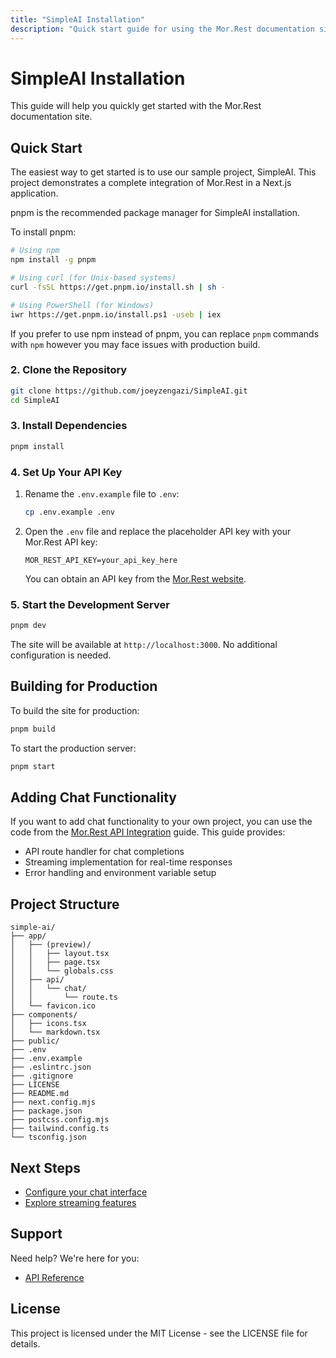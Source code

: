 ```yaml
---
title: "SimpleAI Installation"
description: "Quick start guide for using the Mor.Rest documentation site"
---
```


# SimpleAI Installation

This guide will help you quickly get started with the Mor.Rest documentation site.

## Quick Start

The easiest way to get started is to use our sample project, SimpleAI. This project demonstrates a complete integration of Mor.Rest in a Next.js application.

pnpm is the recommended package manager for SimpleAI installation.

To install pnpm:

```bash
# Using npm
npm install -g pnpm

# Using curl (for Unix-based systems)
curl -fsSL https://get.pnpm.io/install.sh | sh -

# Using PowerShell (for Windows)
iwr https://get.pnpm.io/install.ps1 -useb | iex
```

If you prefer to use npm instead of pnpm, you can replace `pnpm` commands with `npm` however you may face issues with production build.

### 2. Clone the Repository

```bash
git clone https://github.com/joeyzengazi/SimpleAI.git
cd SimpleAI
```

### 3. Install Dependencies

```bash
pnpm install
```

### 4. Set Up Your API Key

1. Rename the `.env.example` file to `.env`:
   ```bash
   cp .env.example .env
   ```

2. Open the `.env` file and replace the placeholder API key with your Mor.Rest API key:
   ```
   MOR_REST_API_KEY=your_api_key_here
   ```

   You can obtain an API key from the [Mor.Rest website](https://mor.rest).

### 5. Start the Development Server

```bash
pnpm dev
```

The site will be available at `http://localhost:3000`. No additional configuration is needed.

## Building for Production

To build the site for production:

```bash
pnpm build
```

To start the production server:

```bash
pnpm start
```

## Adding Chat Functionality

If you want to add chat functionality to your own project, you can use the code from the [Mor.Rest API Integration](/docs/mor-rest-integration) guide. This guide provides:

- API route handler for chat completions
- Streaming implementation for real-time responses
- Error handling and environment variable setup

## Project Structure

```
simple-ai/
├── app/
│   ├── (preview)/
│   │   ├── layout.tsx
│   │   ├── page.tsx
│   │   └── globals.css
│   ├── api/
│   │   └── chat/
│   │       └── route.ts
│   └── favicon.ico
├── components/
│   ├── icons.tsx
│   └── markdown.tsx
├── public/
├── .env
├── .env.example
├── .eslintrc.json
├── .gitignore
├── LICENSE
├── README.md
├── next.config.mjs
├── package.json
├── postcss.config.mjs
├── tailwind.config.ts
└── tsconfig.json
```

## Next Steps

- [Configure your chat interface](/docs/basic-setup/setup)
- [Explore streaming features](/docs/features/streaming)

## Support

Need help? We're here for you:

- [API Reference](https://mor.rest/api-reference)

## License

This project is licensed under the MIT License - see the LICENSE file for details. 